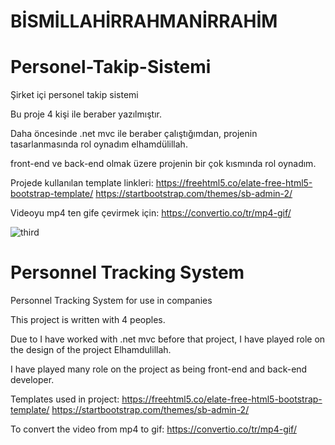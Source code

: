 # BİSMİLLAHİRRAHMANİRRAHİM




# Personel-Takip-Sistemi
Şirket içi personel takip sistemi

Bu proje 4 kişi ile beraber yazılmıştır.

Daha öncesinde .net mvc ile beraber çalıştığımdan, projenin tasarlanmasında rol oynadım elhamdülillah.

front-end ve back-end olmak üzere projenin bir çok kısmında rol oynadım.

Projede kullanılan template linkleri:
https://freehtml5.co/elate-free-html5-bootstrap-template/
https://startbootstrap.com/themes/sb-admin-2/


Videoyu mp4 ten gife çevirmek için: https://convertio.co/tr/mp4-gif/

![third](https://user-images.githubusercontent.com/38917909/77809191-bb238680-709f-11ea-93f3-7457fc22c12d.gif)

# Personnel Tracking System
Personnel Tracking System for use in companies

This project is written with 4 peoples.

Due to I have worked with .net mvc before that project, I have played role on the design of the project Elhamdulillah.

I have played many role on the project as being front-end and back-end developer.

Templates used in project:
https://freehtml5.co/elate-free-html5-bootstrap-template/
https://startbootstrap.com/themes/sb-admin-2/

To convert the video from mp4 to gif: https://convertio.co/tr/mp4-gif/
